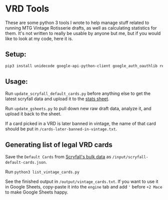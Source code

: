 # VRD Tools

These are some python 3 tools I wrote to help manage stuff related to running MTG Vintage Rotisserie drafts, as well as
calculating statistics for them. It's not written to really be usable by anyone but me, but if you would like to
look at my code, here it is.


## Setup:

```sh
pip3 install unidecode google-api-python-client google_auth_oauthlib requests
```

## Usage:

Run `update_scryfall_default_cards.py` before anything else to get the latest scryfall data and upload it to the [stats sheet](https://docs.google.com/spreadsheets/d/12LKNtBof-FTxO6Zyzrv8MN-2AEexw5aHV_YnlwD46WM/edit#gid=997264821).

Run `update_gsheets.py` to pull down new raw draft data, analyze it, and upload it back to the sheet.

If a card picked in a VRD is later banned in vintage, the name of that card should be put in `/cards-later-banned-in-vintage.txt`.


## Generating list of legal VRD cards

Save the `Default Cards` from [Scryfall's bulk data](https://scryfall.com/docs/api/bulk-data) as `/input/scryfall-default-cards.json`.

Run `python3 list_vintage_cards.py`

See the finished output in `/output/vintage_cards.txt`. If you want to use it in Google Sheets, copy-paste it into the `engine` tab and add `'` before `+2 Mace` to make Google Sheets happy.
